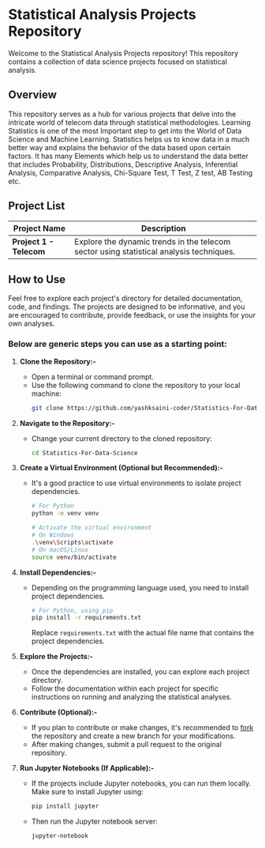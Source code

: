 # Statistical Analysis Projects Repository

Welcome to the Statistical Analysis Projects repository! This repository contains a collection of data science projects focused on statistical analysis.

## Overview

This repository serves as a hub for various projects that delve into the intricate world of telecom data through statistical methodologies. Learning Statistics is one of the most Important step to get into the World of Data Science and Machine Learning. Statistics helps us to know data in a much better way and explains the behavior of the data based upon certain factors. It has many Elements which help us to understand the data better that includes Probability, Distributions, Descriptive Analysis, Inferential Analysis, Comparative Analysis, Chi-Square Test, T Test, Z test, AB Testing etc.
## Project List

| Project Name | Description |
|--------------|-------------|
| **Project 1 - Telecom** | Explore the dynamic trends in the telecom sector using statistical analysis techniques. |


## How to Use
Feel free to explore each project's directory for detailed documentation, code, and findings. The projects are designed to be informative, and you are encouraged to contribute, provide feedback, or use the insights for your own analyses.

### Below are generic steps you can use as a starting point:

1. **Clone the Repository:-**
   - Open a terminal or command prompt.
   - Use the following command to clone the repository to your local machine:
     ```bash
     git clone https://github.com/yashksaini-coder/Statistics-For-Data-Science.git
     ```

2. **Navigate to the Repository:-**
   - Change your current directory to the cloned repository:
     ```bash
     cd Statistics-For-Data-Science
     ```

3. **Create a Virtual Environment (Optional but Recommended):-**
   - It's a good practice to use virtual environments to isolate project dependencies.
     ```bash
     # For Python
     python -m venv venv

     # Activate the virtual environment
     # On Windows
     .\venv\Scripts\activate
     # On macOS/Linux
     source venv/bin/activate
     ```

4. **Install Dependencies:-**
   - Depending on the programming language used, you need to install project dependencies.
     ```bash
     # For Python, using pip
     pip install -r requirements.txt
     ```
     Replace `requirements.txt` with the actual file name that contains the project dependencies.

5. **Explore the Projects:-**
   - Once the dependencies are installed, you can explore each project directory.
   - Follow the documentation within each project for specific instructions on running and analyzing the statistical analyses.

6. **Contribute (Optional):-**
   - If you plan to contribute or make changes, it's recommended to [fork](https://github.com/yashksaini-coder/Statistics-For-Data-Science/fork) the repository and create a new branch for your modifications.
   - After making changes, submit a pull request to the original repository.

7. **Run Jupyter Notebooks (If Applicable):-**
   - If the projects include Jupyter notebooks, you can run them locally. Make sure to install Jupyter using:
     ```bash
     pip install jupyter
     ```
   - Then run the Jupyter notebook server:
     ```bash
     jupyter-notebook
     ```

